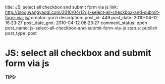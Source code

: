 title: JS: select all checkbox and submit form via js
link: http://blog.wangyaodi.com/2010/04/12/js-select-all-checkbox-and-submit-form-via-js/
creator: yorzi
description: 
post_id: 449
post_date: 2010-04-12 16:23:27
post_date_gmt: 2010-04-12 08:23:27
comment_status: open
post_name: js-select-all-checkbox-and-submit-form-via-js
status: publish
post_type: post

# JS: select all checkbox and submit form via js

**TIPS:** ` `